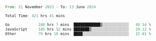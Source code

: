 <!--START_SECTION:waka-->

```rust
From: 21 November 2023 - To: 13 June 2024

Total Time: 421 hrs 41 mins

Go             248 hrs 7 mins  ████████████▒░░░░░░░░░░░░   49.54 %
JavaScript     145 hrs 52 mins ███████▒░░░░░░░░░░░░░░░░░   29.12 %
Other          79 hrs 10 mins  ████░░░░░░░░░░░░░░░░░░░░░   15.81 %
```

<!--END_SECTION:waka-->
